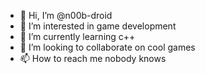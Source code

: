 - 👋 Hi, I’m @n00b-droid
- 👀 I’m interested in game development
- 🌱 I’m currently learning c++
- 💞️ I’m looking to collaborate on cool games
- 📫 How to reach me nobody knows

<!---
n00b-droid/n00b-droid is a ✨ special ✨ repository because its `README.md` (this file) appears on your GitHub profile.
You can click the Preview link to take a look at your changes.
--->
